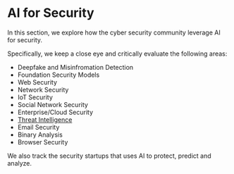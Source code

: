 # AI for Security
In this section, we explore how the cyber security community leverage AI for security.

Specifically, we keep a close eye and critically evaluate the following areas:
* Deepfake and Misinfromation Detection
* Foundation Security Models
* Web Security
* Network Security
* IoT Security
* Social Network Security
* Enterprise/Cloud Security
* [Threat Intelligence](https://github.com/nabeelxy/ai-security-guide/blob/main/ai_for_security/threat_hunting/README.md)
* Email Security
* Binary Analysis
* Browser Security

We also track the security startups that uses AI to protect, predict and analyze.
